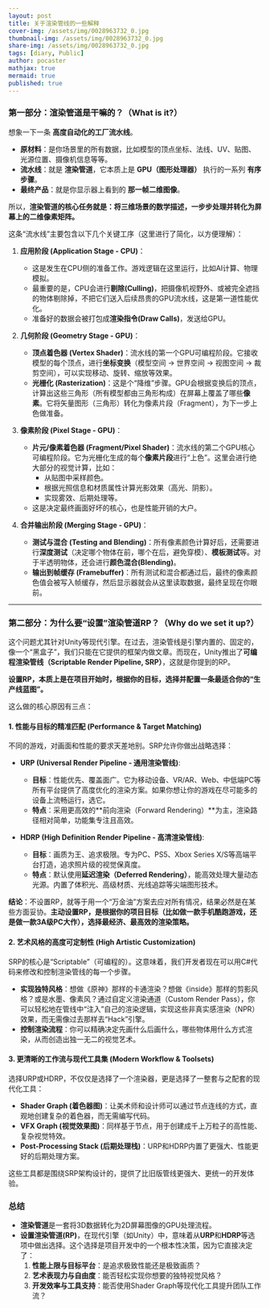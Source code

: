 ```yaml
---
layout: post
title: 关于渲染管线的一些解释
cover-img: /assets/img/0028963732_0.jpg
thumbnail-img: /assets/img/0028963732_0.jpg
share-img: /assets/img/0028963732_0.jpg
tags: [diary, Public]
author: pocaster
mathjax: true
mermaid: true 
published: true
---
```


### 第一部分：渲染管道是干嘛的？（What is it?）

想象一下一条 **高度自动化的工厂流水线**。

*   **原材料**：是你场景里的所有数据，比如模型的顶点坐标、法线、UV、贴图、光源位置、摄像机信息等等。
*   **流水线**：就是 **渲染管道**，它本质上是 **GPU（图形处理器）** 执行的一系列 **有序步骤**。
*   **最终产品**：就是你显示器上看到的 **那一帧二维图像**。

所以，**渲染管道的核心任务就是：将三维场景的数学描述，一步步处理并转化为屏幕上的二维像素矩阵。**

这条“流水线”主要包含以下几个关键工序（这里进行了简化，以方便理解）：

1.  **应用阶段 (Application Stage - CPU)**：
    *   这是发生在CPU侧的准备工作。游戏逻辑在这里运行，比如AI计算、物理模拟。
    *   最重要的是，CPU会进行**剔除(Culling)**，把摄像机视野外、或被完全遮挡的物体剔除掉，不把它们送入后续昂贵的GPU流水线，这是第一道性能优化。
    *   准备好的数据会被打包成**渲染指令(Draw Calls)**，发送给GPU。

2.  **几何阶段 (Geometry Stage - GPU)**：
    *   **顶点着色器 (Vertex Shader)**：流水线的第一个GPU可编程阶段。它接收模型的每个顶点，进行**坐标变换**（模型空间 -> 世界空间 -> 视图空间 -> 裁剪空间），可以实现移动、旋转、缩放等效果。
    *   **光栅化 (Rasterization)**：这是个“降维”步骤。GPU会根据变换后的顶点，计算出这些三角形（所有模型都由三角形构成）在屏幕上覆盖了哪些**像素**。它将矢量图形（三角形）转化为像素片段（Fragment），为下一步上色做准备。

3.  **像素阶段 (Pixel Stage - GPU)**：
    *   **片元/像素着色器 (Fragment/Pixel Shader)**：流水线的第二个GPU核心可编程阶段。它为光栅化生成的每个**像素片段**进行“上色”。这里会进行绝大部分的视觉计算，比如：
        *   从贴图中采样颜色。
        *   根据光照信息和材质属性计算光影效果（高光、阴影）。
        *   实现雾效、后期处理等。
    *   这是决定最终画面好坏的核心，也是性能开销的大户。

4.  **合并输出阶段 (Merging Stage - GPU)**：
    *   **测试与混合 (Testing and Blending)**：所有像素颜色计算好后，还需要进行**深度测试**（决定哪个物体在前，哪个在后，避免穿模）、**模板测试**等。对于半透明物体，还会进行**颜色混合(Blending)**。
    *   **输出到帧缓存 (Framebuffer)**：所有测试和混合都通过后，最终的像素颜色值会被写入帧缓存，然后显示器就会从这里读取数据，最终呈现在你眼前。

---

### 第二部分：为什么要“设置”渲染管道RP？（Why do we set it up?）

这个问题尤其针对Unity等现代引擎。在过去，渲染管线是引擎内置的、固定的，像一个“黑盒子”，我们只能在它提供的框架内做文章。而现在，Unity推出了**可编程渲染管线（Scriptable Render Pipeline, SRP）**，这就是你提到的RP。

**设置RP，本质上是在项目开始时，根据你的目标，选择并配置一条最适合你的“生产线蓝图”。**

这么做的核心原因有三点：

#### 1. 性能与目标的精准匹配 (Performance & Target Matching)

不同的游戏，对画面和性能的要求天差地别。SRP允许你做出战略选择：

*   **URP (Universal Render Pipeline - 通用渲染管线)**:
    *   **目标**：性能优先、覆盖面广。它为移动设备、VR/AR、Web、中低端PC等所有平台提供了高度优化的渲染方案。如果你想让你的游戏在尽可能多的设备上流畅运行，选它。
    *   **特点**：采用更高效的**前向渲染（Forward Rendering）**为主，渲染路径相对简单，功能集专注且高效。

*   **HDRP (High Definition Render Pipeline - 高清渲染管线)**:
    *   **目标**：画质为王、追求极限。专为PC、PS5、Xbox Series X/S等高端平台打造，追求照片级的视觉保真度。
    *   **特点**：默认使用**延迟渲染（Deferred Rendering）**，能高效处理大量动态光源。内置了体积光、高级材质、光线追踪等尖端图形技术。

**结论**：不设置RP，就等于用一个“万金油”方案去应对所有情况，结果必然是在某些方面妥协。**主动设置RP，是根据你的项目目标（比如做一款手机酷跑游戏，还是做一款3A级PC大作），选择最经济、最高效的渲染策略。**

#### 2. 艺术风格的高度可定制性 (High Artistic Customization)

SRP的核心是“Scriptable”（可编程的）。这意味着，我们开发者现在可以用C#代码来修改和控制渲染管线的每一个步骤。

*   **实现独特风格**：想做《原神》那样的卡通渲染？想做《inside》那样的剪影风格？或是水墨、像素风？通过自定义渲染通道（Custom Render Pass），你可以轻松地在管线中“注入”自己的渲染逻辑，实现这些非真实感渲染（NPR）效果，而无需像过去那样去“Hack”引擎。
*   **控制渲染流程**：你可以精确决定先画什么后画什么，哪些物体用什么方式渲染，从而创造出独一无二的视觉艺术。

#### 3. 更清晰的工作流与现代工具集 (Modern Workflow & Toolsets)

选择URP或HDRP，不仅仅是选择了一个渲染器，更是选择了一整套与之配套的现代化工具：

*   **Shader Graph (着色器图)**：让美术师和设计师可以通过节点连线的方式，直观地创建复杂的着色器，而无需编写代码。
*   **VFX Graph (视觉效果图)**：同样基于节点，用于创建成千上万粒子的高性能、复杂视觉特效。
*   **Post-Processing Stack (后期处理栈)**：URP和HDRP内置了更强大、性能更好的后期处理方案。

这些工具都是围绕SRP架构设计的，提供了比旧版管线更强大、更统一的开发体验。

### 总结

*   **渲染管道**是一套将3D数据转化为2D屏幕图像的GPU处理流程。
*   **设置渲染管道(RP)**，在现代引擎（如Unity）中，意味着从**URP**和**HDRP**等选项中做出选择。这个选择是项目开发中的一个根本性决策，因为它直接决定了：
    1.  **性能上限与目标平台**：是追求极致性能还是极致画质？
    2.  **艺术表现力与自由度**：能否轻松实现你想要的独特视觉风格？
    3.  **开发效率与工具支持**：能否使用Shader Graph等现代化工具提升团队工作流？

